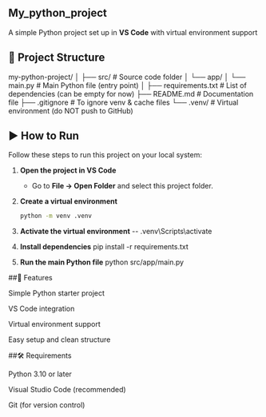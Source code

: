 ## My_python_project

A simple Python project set up in **VS Code** with virtual environment support

## 📂 Project Structure

my-python-project/
│
├── src/                     # Source code folder
│   └── app/
│       └── main.py           # Main Python file (entry point)
│
├── requirements.txt          # List of dependencies (can be empty for now)
├── README.md                 # Documentation file
├── .gitignore                # To ignore venv & cache files
└── .venv/                    # Virtual environment (do NOT push to GitHub)

## ▶️ How to Run

Follow these steps to run this project on your local system:

1. **Open the project in VS Code**
   - Go to **File → Open Folder** and select this project folder.

2. **Create a virtual environment**
   ```bash
   python -m venv .venv
   
3. **Activate the virtual environment**
    -- .venv\Scripts\activate
   
4. **Install dependencies**
   pip install -r requirements.txt
   
5. **Run the main Python file**
    python src/app/main.py

##🚀 Features

Simple Python starter project

VS Code integration

Virtual environment support

Easy setup and clean structure

##🛠️ Requirements

Python 3.10 or later

Visual Studio Code (recommended)

Git (for version control)



